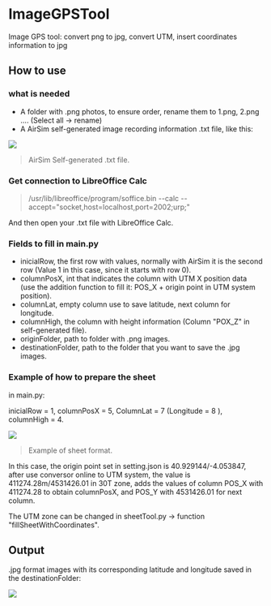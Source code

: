 # ImageGPSTool
Image GPS tool: convert png to jpg, convert UTM, insert coordinates information to jpg 

## How to use

### what is needed 

- A folder with .png photos, to ensure order, rename them to 1.png, 2.png .... (Select all -> rename) 
- A AirSim self-generated image recording information .txt file, like this:

![](https://github.com/Javixu96/ImageCoordinatesTool/blob/main/self-generatedSheet.png)

> AirSim Self-generated .txt file.

### Get connection to LibreOffice Calc

> /usr/lib/libreoffice/program/soffice.bin --calc --accept="socket,host=localhost,port=2002;urp;"

And then open your .txt file with LibreOffice Calc.

### Fields to fill in main.py

- inicialRow, the first row with values, normally with AirSim it is the second row (Value 1 in this case, since it starts with row 0). 
- columnPosX, int that indicates the column with UTM X position data (use the addition function to fill it: POS_X + origin point in UTM system position).
- columnLat, empty column use to save latitude, next column for longitude.
- columnHigh, the column with height information (Column "POX_Z" in self-generated file).
- originFolder, path to folder with .png images. 
- destinationFolder, path to the folder that you want to save the .jpg images.

### Example of how to prepare the sheet 

in main.py:

inicialRow = 1, columnPosX = 5, ColumnLat = 7 (Longitude = 8 ), columnHigh = 4.

![](https://github.com/Javixu96/ImageCoordinatesTool/blob/main/exampleSheet.png)

> Example of sheet format.

In this case, the origin point set in setting.json is 40.929144/-4.053847, after use conversor online to UTM system, the value is 411274.28m/4531426.01 in 30T zone, 
adds the values of column POS_X with 411274.28 to obtain columnPosX, and POS_Y with 4531426.01 for next column.

The UTM zone can be changed in sheetTool.py -> function "fillSheetWithCoordinates".


## Output

.jpg format images with its corresponding latitude and longitude saved in the destinationFolder:

![](https://github.com/Javixu96/ImageCoordinatesTool/blob/main/outputImage.png)


